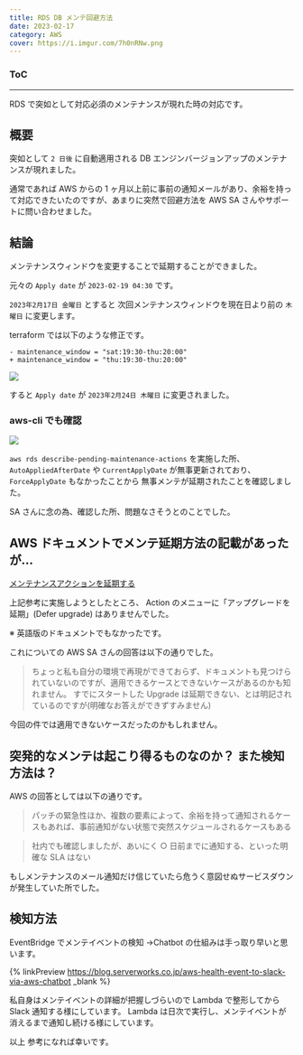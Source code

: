 ```yaml
---
title: RDS DB メンテ回避方法
date: 2023-02-17
category: AWS
cover: https://i.imgur.com/7h0nRNw.png
---
```


<div class="toc">
<div class="toc-content">
<h3 class="menu-label">ToC</h3>
<!-- toc -->
</div>
</div>

---

RDS で突如として対応必須のメンテナンスが現れた時の対応です。

## 概要

突如として `2 日後` に自動適用される DB エンジンバージョンアップのメンテナンスが現れました。

通常であれば AWS からの 1 ヶ月以上前に事前の通知メールがあり、余裕を持って対応できたいたのですが、あまりに突然で回避方法を AWS SA さんやサポートに問い合わせました。

## 結論

メンテナンスウィンドウを変更することで延期することができました。

元々の `Apply date` が `2023-02-19 04:30` です。

`2023年2月17日 金曜日` とすると
次回メンテナンスウィンドウを現在日より前の `木曜日` に変更します。

terraform では以下のような修正です。

```
- maintenance_window = "sat:19:30-thu:20:00"
+ maintenance_window = "thu:19:30-thu:20:00"
```

![](https://i.imgur.com/8kiXsyT.png)

すると `Apply date` が `2023年2月24日 木曜日` に変更されました。

### aws-cli でも確認

![](https://i.imgur.com/IXctjg7.png)

`aws rds describe-pending-maintenance-actions` を実施した所、
`AutoAppliedAfterDate` や `CurrentApplyDate` が無事更新されており、
`ForceApplyDate` もなかったことから
無事メンテが延期されたことを確認しました。

SA さんに念の為、確認した所、問題なさそうとのことでした。

## AWS ドキュメントでメンテ延期方法の記載があったが...

[メンテナンスアクションを延期する](https://aws.amazon.com/jp/premiumsupport/knowledge-center/rds-maintenance-window/#Defer_maintenance_actions)

上記参考に実施しようとしたところ、 Action のメニューに「アップグレードを延期」(Defer upgrade) はありませんでした。

※ 英語版のドキュメントでもなかったです。

これについての AWS SA さんの回答は以下の通りでした。

> ちょっと私も自分の環境で再現ができておらず、ドキュメントも見つけられていないのですが、適用できるケースとできないケースがあるのかも知れません。
> すでにスタートした Upgrade は延期できない、とは明記されているのですが(明確なお答えができずすみません)

今回の件では適用できないケースだったのかもしれません。

## 突発的なメンテは起こり得るものなのか？ また検知方法は？

AWS の回答としては以下の通りです。

> パッチの緊急性ほか、複数の要素によって、余裕を持って通知されるケースもあれば、事前通知がない状態で突然スケジュールされるケースもある

> 社内でも確認しましたが、あいにく ○ 日前までに通知する、といった明確な SLA はない

もしメンテナンスのメール通知だけ信じていたら危うく意図せぬサービスダウンが発生していた所でした。

## 検知方法

EventBridge でメンテイベントの検知 →Chatbot の仕組みは手っ取り早いと思います。

{% linkPreview https://blog.serverworks.co.jp/aws-health-event-to-slack-via-aws-chatbot _blank %}

私自身はメンテイベントの詳細が把握しづらいので Lambda で整形してから Slack 通知する様にしています。
Lambda は日次で実行し、メンテイベントが消えるまで通知し続ける様にしています。

以上
参考になれば幸いです。
